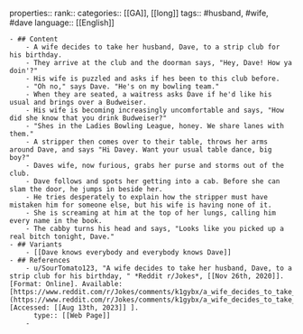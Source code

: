 properties::
rank::
categories:: [[GA]], [[long]] 
tags:: #husband, #wife, #dave
language:: [[English]]

	- ## Content
		- A wife decides to take her husband, Dave, to a strip club for his birthday.
		- They arrive at the club and the doorman says, "Hey, Dave! How ya doin'?"
		- His wife is puzzled and asks if hes been to this club before.
		- "Oh no," says Dave. "He's on my bowling team."
		- When they are seated, a waitress asks Dave if he'd like his usual and brings over a Budweiser.
		- His wife is becoming increasingly uncomfortable and says, "How did she know that you drink Budweiser?"
		- "Shes in the Ladies Bowling League, honey. We share lanes with them."
		- A stripper then comes over to their table, throws her arms around Dave, and says "Hi Davey. Want your usual table dance, big boy?"
		- Daves wife, now furious, grabs her purse and storms out of the club.
		- Dave follows and spots her getting into a cab. Before she can slam the door, he jumps in beside her.
		- He tries desperately to explain how the stripper must have mistaken him for someone else, but his wife is having none of it.
		- She is screaming at him at the top of her lungs, calling him every name in the book.
		- The cabby turns his head and says, "Looks like you picked up a real bitch tonight, Dave."
	- ## Variants
		- [[Dave knows everybody and everybody knows Dave]]
	- ## References
		- u/SourTomato123, "A wife decides to take her husband, Dave, to a strip club for his birthday, " *Reddit r/Jokes*, [[Nov 26th, 2020]]. [Format: Online]. Available: [https://www.reddit.com/r/Jokes/comments/k1gybx/a_wife_decides_to_take_her_husband_dave_to_a/](https://www.reddit.com/r/Jokes/comments/k1gybx/a_wife_decides_to_take_her_husband_dave_to_a/). [Accessed: [[Aug 13th, 2023]] ].
		  type:: [[Web Page]]
		-